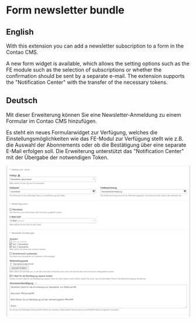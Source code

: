 # Form newsletter bundle

## English
With this extension you can add a newsletter subscription to a form in the Contao CMS.

A new form widget is available, which allows the setting options such as the FE module
such as the selection of subscriptions or whether the confirmation should be sent by a separate e-mail.
The extension supports the "Notification Center" with the transfer of the necessary tokens.

## Deutsch
Mit dieser Erweiterung können Sie eine Newsletter-Anmeldung zu einem Formular im Contao CMS hinzufügen.

Es steht ein neues Formularwidget zur Verfügung, welches die Einstellungsmöglichkeiten wie das FE-Modul
zur Verfügung stellt wie z.B. die Auswahl der Abonnements oder ob die Bestätigung über eine separate E-Mail erfolgen soll.
Die Erweiterung unterstützt das "Notification Center" mit der Übergabe der notwendigen Token.

![Screenshot widget](https://github.com/e-spin/form-newsletter-bundle/blob/master/doc/screenshot_01.png?raw=true "Screenshot widget")
